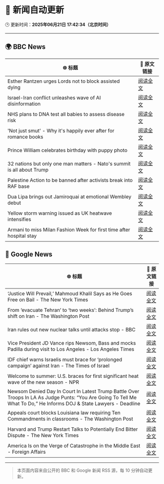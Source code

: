 # 🧠 新闻自动更新

🕒 更新时间：**2025年06月21日 17:42:34（北京时间）**

---

## 🌍 BBC News

| 🌐 标题 | 🔗 原文链接 |
|--------|-------------|
| Esther Rantzen urges Lords not to block assisted dying | [阅读全文](https://www.bbc.com/news/articles/cx23nd10295o) |
| Israel-Iran conflict unleashes wave of AI disinformation | [阅读全文](https://www.bbc.com/news/articles/c0k78715enxo) |
| NHS plans to DNA test all babies to assess disease risk | [阅读全文](https://www.bbc.com/news/articles/c1ljg7v0vmpo) |
| 'Not just smut' - Why it's happily ever after for romance books | [阅读全文](https://www.bbc.com/news/articles/c75r6kq2pdwo) |
| Prince William celebrates birthday with puppy photo | [阅读全文](https://www.bbc.com/news/articles/crk645er1kpo) |
| 32 nations but only one man matters - Nato's summit is all about Trump | [阅读全文](https://www.bbc.com/news/articles/c93kqnz3pxgo) |
| Palestine Action to be banned after activists break into RAF base | [阅读全文](https://www.bbc.com/news/articles/cn81g4e0nlyo) |
| Dua Lipa brings out Jamiroquai at emotional Wembley debut | [阅读全文](https://www.bbc.com/news/articles/c98wdj5peyko) |
| Yellow storm warning issued as UK heatwave intensifies | [阅读全文](https://www.bbc.com/news/articles/cg5z78nyglpo) |
| Armani to miss Milan Fashion Week for first time after hospital stay | [阅读全文](https://www.bbc.com/news/articles/cx2k8dynrr0o) |

## 📰 Google News

| 🌐 标题 | 🔗 原文链接 |
|--------|-------------|
| ‘Justice Will Prevail,’ Mahmoud Khalil Says as He Goes Free on Bail - The New York Times | [阅读全文](https://news.google.com/rss/articles/CBMigwFBVV95cUxOUFRVVHFhYnYwSkZmMjFXWlhoNUNoZndHblpFbzVzbTg0X2Y1aGg1c1hwa2VnMnowUDFCbVpYeC1JUlVoZ3piaTZtbHNoRGQ3OVo2bk9kUUwtcG5WLXA0WVJicjM3ZGE3dVMyQTZEcGhvNFJxUFJGWHdJOFo0cHlMNWdoaw?oc=5) |
| From ‘evacuate Tehran’ to ‘two weeks’: Behind Trump’s shift on Iran - The Washington Post | [阅读全文](https://news.google.com/rss/articles/CBMigAFBVV95cUxPQjhjbWhVWkhnTGdrQ0FHbjhPajgtUE02TzNmbl83OENrRFdManJQb0pkZmlsdnVncGxVOTlKMElGU0ZuZlE3X2s3OERtS1hrUkdBNkE2NmpmM0huTTdua3RsZl9qTUpWZ2ZIS2lTc0hPNlBMeUYtQ05jaUJLRXVoSg?oc=5) |
| Iran rules out new nuclear talks until attacks stop - BBC | [阅读全文](https://news.google.com/rss/articles/CBMiWkFVX3lxTE5oYnB3N1pyQzZyMFZZNnZqZHcyR2xBOHFYM2VHbUU0WHJkRkViSmpodXlodDBydmhZTVd1QVAtdHl3WkhKRmxGcmdwUjUtdkVNU2xEWkVjUDdVUdIBX0FVX3lxTE1RZGVDSDVOWHdTWGlPeDVBM1d1cHdESXJ4alBLOXF0WVFHM2xBVGp0ZHp2Q1M2TkpNRWxzd2o4YlY3YXRLaGVpTU0yM1k5NjRleGZTdWpOOGVrVWtRV0Jz?oc=5) |
| Vice President JD Vance rips Newsom, Bass and mocks Padilla during visit to Los Angeles - Los Angeles Times | [阅读全文](https://news.google.com/rss/articles/CBMingFBVV95cUxQSXpPa2VGcDFkZmZ1RmhaUzZvTE9ReVBabVdYX0hRMDEwRV9zRTVNd0pvVThZTUh5dG1rLVd6ekZRM3c4N1NaMjBDdUI5ZDF5VmRpRVdnaGxnWEJ1eDBxbFYtYXB2bmpjRnZSSVZybVpJY0lzXzBFQVM5N3FPYmlmbTR2Vl9uSEhLNTBYREtFZGpzbk1BYnBIMHdfblotQQ?oc=5) |
| IDF chief warns Israelis must brace for ‘prolonged campaign’ against Iran - The Times of Israel | [阅读全文](https://news.google.com/rss/articles/CBMipAFBVV95cUxPUUgtWVRwR2w0S0ZUVzdBUExhMk1yNzcyYi00UGRfaVVJdjVrbVZlZmRlbWZUMDhFMnhVVW01QmxzT1ZUTzE2d0I2VU4tT1RWWFp5WGUwTXN1dUxUeFprX1hieTNSeld1NU1kUHc2blBzTWc2NTFEOVJjYlVvWGlBUVIzYlR6bHMzUHZQTWx5dDV5Z0JVVEpVZ2RadnFYdUVaWC11OdIBqgFBVV95cUxOaHhUNHNvNjZtUjY2RWVMNlZyTnY2bVZYTUViSXNaSWt5OGFaX1B5bHg2NnJWdHFBN0dmTXo2X0ZjRTd2OGNISmotR2M0YTVzLS1yM2V0X0pFRDJfaThwb2Fnd2g4bzQ2RTM2NkFSQWVjVUxxRE5qNmtYX01PcWJUd2w1bFEtNG9wWU5SbVlVQzlkcDJqa3dLS0w4cFhoX1V1czRrQWJ6T0s3UQ?oc=5) |
| Welcome to summer: U.S. braces for first significant heat wave of the new season - NPR | [阅读全文](https://news.google.com/rss/articles/CBMiggFBVV95cUxQT05BaV8xWkVSa09oRk1JQWg1dEtNcVE5MTEybEhmWjI2OHJzWmRnc25jLU81UFJkYm4zaGFIQzhTVTZWLU8zRjdINjhJbnlmVWs5UHRlamdYa3pxTWhPTXhTam5tVm1makZZaXJzY2hXd2dqTE55V2s5OHYzamN3ekdn?oc=5) |
| Newsom Denied Day In Court In Latest Trump Battle Over Troops In LA As Judge Punts: “You Are Going To Tell Me What To Do,” He Informs DOJ & State Lawyers - Deadline | [阅读全文](https://news.google.com/rss/articles/CBMie0FVX3lxTE9menhnN0RLRFBRa19PbkhxN1d5bFhUTEN0RWllTC16SUlDNnRrSGQyNUZzYmkyb0w0MHBLMEJydjVQSHBWR3VTQkFmelVSZlNkdE15SEJIbjU3Z2dZQUhKRUhYX2xNSENGTUZ3MXBRQXcwem9pR2FqMUpvYw?oc=5) |
| Appeals court blocks Louisiana law requiring Ten Commandments in classrooms - The Washington Post | [阅读全文](https://news.google.com/rss/articles/CBMilwFBVV95cUxQeFBHZUlIckRNX04wdEJ3a1VzQlBaWmNZNHZiS3NtU0k2aERIVW80cVc1VnlwRWNRXy1GaHZRb1lUdFZpa1JZZExGZlhuSkJQU041V1JaUWc1QUcxWlkzU05PRGlUNnpwNU9kcE14ci1XX0tYT1dxbGZsLTFTMnpUZVNJOGYyT3JiY3ZENXRsMHJMMy1mU0J3?oc=5) |
| Harvard and Trump Restart Talks to Potentially End Bitter Dispute - The New York Times | [阅读全文](https://news.google.com/rss/articles/CBMiiAFBVV95cUxOT3c1TUpIdzJ3aHE0cDNJV1NIZ0lNeHZQS3c4QUhPYmVJNGNSeEJMWDdVZG1rM3piY1RzOFZLa0JOZU9FQTRLNGtScGpqaG9maExiN3VEbkdmalNmOWc4bWpxVURlMkN6dEZDU1hPVTdFRzk5YTRvRWxOMnluTnRvZHlFLTctRVVC?oc=5) |
| America Is on the Verge of Catastrophe in the Middle East - Foreign Affairs | [阅读全文](https://news.google.com/rss/articles/CBMihwFBVV95cUxQSkxQR3Q5bl80MzJfdFhRV0l5cnNqWWpOWEQwOHVRaFBtWHB2amI0M1lXLS1iQlBVMm1lcnZsRWc1aG5iZ1loUG56eXJTcUlqeGt3aXFYYjJXcVdTaXVTb29fZV8zR1pSYXBOTXROX1FrY1hVWl9ZQkhtTUkxR1d5QWdoc2dGTUU?oc=5) |

---
> 本页面内容来自公开的 BBC 和 Google 新闻 RSS 源，每 10 分钟自动更新。